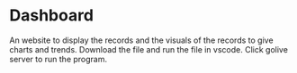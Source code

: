 # Dashboard
An website to display the records and the visuals of the records to give charts and trends.
Download the file and run the file in vscode.
Click golive server to run the program.
